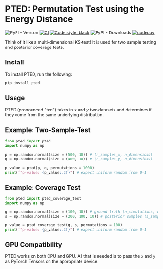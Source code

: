 # PTED: Permutation Test using the Energy Distance

![PyPI - Version](https://img.shields.io/pypi/v/pted?style=flat-square)
[![CI](https://github.com/Ciela-Institute/pted/actions/workflows/ci.yml/badge.svg)](https://github.com/Ciela-Institute/pted/actions/workflows/ci.yml)
[![Code style: black](https://img.shields.io/badge/code%20style-black-000000.svg)](https://github.com/psf/black)
![PyPI - Downloads](https://img.shields.io/pypi/dm/pted)
[![codecov](https://codecov.io/gh/Ciela-Institute/pted/graph/badge.svg?token=wbkUiRkYtg)](https://codecov.io/gh/Ciela-Institute/pted)

Think of it like a multi-dimensional KS-test! It is used for two sample testing and posterior coverage tests.

## Install

To install PTED, run the following:

```bash
pip install pted
```

## Usage

PTED (pronounced "ted") takes in $x$ and $y$ two datasets and determines if they
come from the same underlying distribution. 

## Example: Two-Sample-Test

```python
from pted import pted
import numpy as np

p = np.random.normal(size = (500, 10)) # (n_samples_x, n_dimensions)
q = np.random.normal(size = (400, 10)) # (n_samples_y, n_dimensions)

p_value = pted(p, q, permutations = 1000)
print(f"p-value: {p_value:.3f}") # expect uniform random from 0-1
```

## Example: Coverage Test

```python
from pted import pted_coverage_test
import numpy as np

g = np.random.normal(size = (100, 10)) # ground truth (n_simulations, n_dimensions)
s = np.random.normal(size = (200, 100, 10)) # posterior samples (n_samples, n_simulations, n_dimensions)

p_value = pted_coverage_test(g, s, permutations = 100)
print(f"p-value: {p_value:.3f}") # expect uniform random from 0-1
```

## GPU Compatibility

PTED works on both CPU and GPU. All that is needed is to pass the `x` and `y` as
PyTorch Tensors on the appropriate device.
